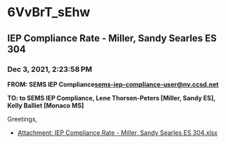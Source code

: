 # 6VvBrT_sEhw
## IEP Compliance Rate - Miller, Sandy Searles ES 304
### Dec 3, 2021, 2:23:58 PM
**FROM: SEMS IEP Compliance<sems-iep-compliance-user@nv.ccsd.net>**

**TO: to SEMS IEP Compliance, Lene Thorsen-Peters [Miller, Sandy ES], Kelly Balliet [Monaco MS]**


Greetings,  





* [Attachment: IEP Compliance Rate - Miller, Sandy Searles ES 304.xlsx](6VvBrT_sEhw-attachment-1.xlsx)
